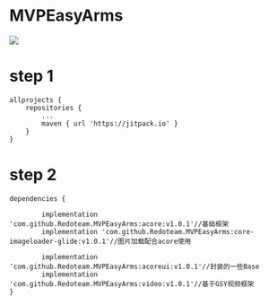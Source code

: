 # MVPEasyArms
[![](https://jitpack.io/v/Redoteam/MVPEasyArms.svg)](https://jitpack.io/#Redoteam/MVPEasyArms)

# step 1

	allprojects {
		repositories {
			...
			maven { url 'https://jitpack.io' }
		}
	}
  
  
 # step 2
  
  	dependencies {
	
	        implementation 'com.github.Redoteam.MVPEasyArms:acore:v1.0.1'//基础框架
          	implementation 'com.github.Redoteam.MVPEasyArms:core-imageloader-glide:v1.0.1'//图片加载配合acore使用
          
	        implementation 'com.github.Redoteam.MVPEasyArms:acoreui:v1.0.1'//封装的一些Base
	        implementation 'com.github.Redoteam.MVPEasyArms:video:v1.0.1'//基于GSY视频框架
	}

